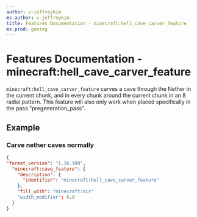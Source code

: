 ```yaml
---
author: v-jeffreykim
ms.author: v-jeffreykim
title: Features Documentation - minecraft:hell_cave_carver_feature
ms.prod: gaming
---
```


# Features Documentation - minecraft:hell_cave_carver_feature

`minecraft:hell_cave_carver_feature` carves a cave through the Nether in the current chunk, and in every chunk around the current chunk in an 8 radial pattern. This feature will also only work when placed specifically in the pass "pregeneration_pass".

## Example

### Carve nether caves normally

```json
{
"format_version": "1.16.100",
  "minecraft:cave_feature": {
    "description": {
      "identifier": "minecraft:hell_cave_carver_feature"
    },
    "fill_with": "minecraft:air"
    "width_modifier": 0.0
  }
}
```
